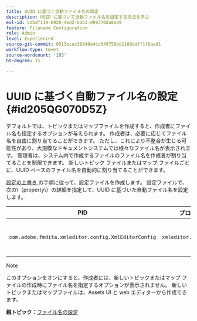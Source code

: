 ```yaml
---
title: UUID に基づく自動ファイル名の設定
description: UUID に基づいて自動ファイル名を設定する方法を学ぶ
exl-id: bdbdf119-b928-4ed2-bab3-d99370da8aa9
feature: Filename Configuration
role: Admin
level: Experienced
source-git-commit: 0513ecac38840a4cc649758bd1180edff1f8aed1
workflow-type: tm+mt
source-wordcount: '193'
ht-degree: 1%

---
```


# UUID に基づく自動ファイル名の設定 {#id205QG070D5Z}

デフォルトでは、トピックまたはマップファイルを作成すると、作成者にファイル名も指定するオプションが与えられます。 作成者は、必要に応じてファイル名を自由に割り当てることができます。 ただし、これにより不整合が生じる可能性があり、大規模なドキュメントシステムでは様々なファイル名が表示されます。 管理者は、システム内で作成するファイルのファイル名を作成者が割り当てることを制限できます。 新しいトピック ファイルまたはマップ ファイルごとに、UUID ベースのファイル名を自動的に割り当てることができます。

[ 設定の上書き ](download-install-additional-config-override.md#) の手順に従って、設定ファイルを作成します。 設定ファイルで、次の\（property\）の詳細を指定して、UUID に基づいた自動ファイル名を設定します。

| PID | プロパティキー | プロパティの値 |
|---|------------|--------------|
| `com.adobe.fmdita.xmleditor.config.XmlEditorConfig` | `xmleditor.uniquefilenames` | ブール値\（true/false\）.<br> **デフォルト値**:false |

>[!NOTE]
>
> このオプションをオンにすると、作成者には、新しいトピックまたはマップ ファイルの作成時にファイル名を指定するオプションが表示されません。 新しいトピックまたはマップファイルは、Assets UI と web エディターから作成できます。

**親トピック：**&#x200B;[ ファイル名の設定 ](conf-file-names.md)
